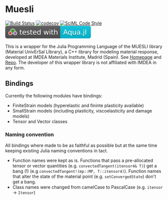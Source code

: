 # Muesli

[![Build Status](https://github.com/henrij22/Muesli.jl/actions/workflows/CI.yml/badge.svg?branch=main)](https://github.com/henrij22/Muesli.jl/actions/workflows/CI.yml?query=branch%3Amain)
[![codecov](https://codecov.io/gh/henrij22/MuesliMaterials.jl/graph/badge.svg?token=O5JKOFDWX1)](https://codecov.io/gh/henrij22/MuesliMaterials.jl)
[![SciML Code Style](https://img.shields.io/static/v1?label=code%20style&message=SciML&color=9558b2&labelColor=389826)](https://github.com/SciML/SciMLStyle)
[![Aqua QA](https://raw.githubusercontent.com/JuliaTesting/Aqua.jl/master/badge.svg)](https://github.com/JuliaTesting/Aqua.jl)

This is a wrapper for the Julia Programming Language of the MUESLI library (Material UnivErSal LIbrary), a C++ library for modeling material response, developed at IMDEA Materials Institute, Madrid (Spain). See [Homepage](https://materials.imdea.org/muesli/) and [Repo](https://bitbucket.org/ignromero/muesli/src/master/).
The developer of this wrapper library is not affiliated with IMDEA in any form.

## Bindings

Currently the following modules have bindings:

- FiniteStrain models (hyperelastic and fininte plasticity available)
- SmallStrain models (including plasticity, viscoelasticity and damage models)
- Tensor and Vector classes

### Naming convention

All bindings where made to be as faithful as possible but at the same time keeping existing Julia naming conventions in tact.

- Function names were kept as is. Functions that pass a pre-allocated tensor or vector quantities (e.g. `convectedTangent(itensor4& T)`) get a bang (!) (e.g `convectedTangent!(mp::MP, T::itensor4)`). Function names that alter the state of the material point (e.g. `setConvergedState`) don't get a bang.
- Class names were changed from camelCase to PascalCase (e.g. `itensor` -> `Itensor`)

